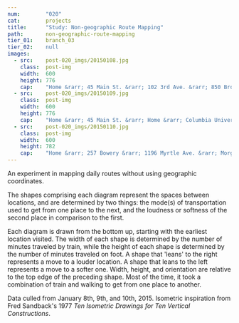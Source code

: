 ```yaml
---
num:        "020"
cat:        projects
title:      "Study: Non-geographic Route Mapping"
path:       non-geographic-route-mapping
tier_01:    branch_03
tier_02:    null
images:
  - src:    post-020_imgs/20150108.jpg
    class:  post-img
    width:  600
    height: 776
    cap:    "Home &rarr; 45 Main St. &rarr; 102 3rd Ave. &rarr; 850 Broadway &rarr; Lorimer St. L"
  - src:    post-020_imgs/20150109.jpg
    class:  post-img
    width:  600
    height: 776
    cap:    "Home &rarr; 45 Main St. &rarr; Home &rarr; Columbia University &rarr; Home &rarr; 509 West 24th St. &rarr; 229 9th Ave. &rarr; 505 West 23rd St. &rarr; Home"
  - src:    post-020_imgs/20150110.jpg
    class:  post-img
    width:  600
    height: 782
    cap:    "Home &rarr; 257 Bowery &rarr; 1196 Myrtle Ave. &rarr; Morgan Ave. L &rarr; Home &rarr; 133 Wythe Ave. &rarr; Home"
---
```

An experiment in mapping daily routes without using geographic coordinates. 

The shapes comprising each diagram represent the spaces between locations, and are determined by two things: the mode(s) of transportation used to get from one place to the next, and the loudness or softness of the second place in comparison to the first. 

Each diagram is drawn from the bottom up, starting with the earliest location visited. The width of each shape is determined by the number of minutes traveled by train, while the height of each shape is determined by the number of minutes traveled on foot. A shape that 'leans' to the right represents a move to a louder location. A shape that leans to the left represents a move to a softer one. Width, height, and orientation are relative to the top edge of the preceding shape. Most of the time, it took a combination of train and walking to get from one place to another. 

Data culled from January 8th, 9th, and 10th, 2015. Isometric inspiration from Fred Sandback's 1977 _Ten Isometric Drawings for Ten Vertical Constructions_.
